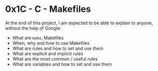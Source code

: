 # 0x1C - C - Makefiles

At the end of this project, I am expected to be able to explain to anyone, without the help of Google:
* What are `make`, Makefiles
* When, why and how to use Makefiles
* What are rules and how to set and use them
* What are explicit and implicit rules
* What are the most common / useful rules
* What are variables and how to set and use them
